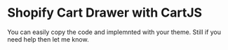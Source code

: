 # Shopify Cart Drawer with CartJS
You can easily copy the code and implemnted with your theme. 
Still if you need help then let me know.
